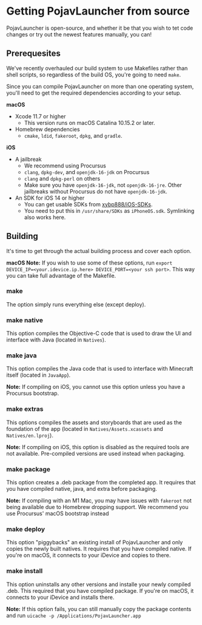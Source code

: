 # Getting PojavLauncher from source

PojavLauncher is open-source, and whether it be that you wish to tet code changes or try out the newest features manually, you can!

## Prerequesites
We've recently overhauled our build system to use Makefiles rather than shell scripts, so regardless of the build OS, you're going to need `make`.

Since you can compile PojavLauncher on more than one operating system, you'll need to get the required dependencies according to your setup.

**macOS**  
- Xcode 11.7 or higher  
	- This version runs on macOS Catalina 10.15.2 or later.  
- Homebrew dependencies  
	- `cmake`, `ldid`, `fakeroot`, `dpkg`, and `gradle`.  

**iOS**  
- A jailbreak
	- We recommend using Procursus
	- `clang`, `dpkg-dev`, and `openjdk-16-jdk` on Procursus
	- `clang` and `dpkg-perl` on others
	- Make sure you have `openjdk-16-jdk`, not `openjdk-16-jre`. Other jailbreaks without Procursus do not have `openjdk-16-jdk`.
- An SDK for iOS 14 or higher
	- You can get usable SDKs from [xybp888/iOS-SDKs](https://github.com/xybp888/iOS-SDKs).
	- You need to put this in `/usr/share/SDKs` as `iPhoneOS.sdk`. Symlinking also works here.

## Building
It's time to get through the actual building process and cover each option.

**macOS Note:** If you wish to use some of these options, run `export DEVICE_IP=<your.idevice.ip.here> DEVICE_PORT=<your ssh port>`. This way you can take full advantage of the Makefile.
### make
The option simply runs everything else (except deploy). 

### make native
This option compiles the Objective-C code that is used to draw the UI and interface with Java (located in `Natives`). 

### make java
This option compiles the Java code that is used to interface with Minecraft itself (located in `JavaApp`).

**Note:** If compiling on iOS, you cannot use this option unless you have a Procursus bootstrap.

### make extras
This options compiles the assets and storyboards that are used as the foundation of the app (located in `Natives/Assets.xcassets` and `Natives/en.lproj`).

**Note:** If compiling on iOS, this option is disabled as the required tools are not available. Pre-compiled versions are used instead when packaging.

### make package
This option creates a .deb package from the completed app. It requires that you have compiled native, java, and extra before packaging. 

**Note:** If compiling with an M1 Mac, you may have issues with `fakeroot` not being available due to Homebrew dropping support. We recommend you use Procursus' macOS bootstrap instead

### make deploy
This option "piggybacks" an existing install of PojavLauncher and only copies the newly built natives. It requires that you have compiled native. If you're on macOS, it connects to your iDevice and copies to there.

### make install
This option uninstalls any other versions and installe your newly compiled .deb. This required that you have compiled package. If you're on macOS, it connects to your iDevice and installs there.

**Note:** If this option fails, you can still manually copy the package contents and run `uicache -p /Applications/PojavLauncher.app`